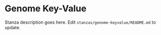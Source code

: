 # Genome Key-Value

Stanza description goes here. Edit `stanzas/genome-keyvalue/README.md` to update.
